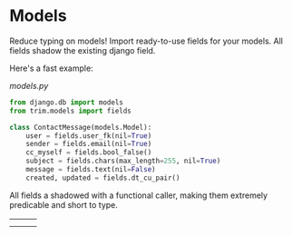 # Models

Reduce typing on models! Import ready-to-use fields for your models.
All fields shadow the existing django field.

Here's a fast example:

_models.py_

```py
from django.db import models
from trim.models import fields

class ContactMessage(models.Model):
    user = fields.user_fk(nil=True)
    sender = fields.email(nil=True)
    cc_myself = fields.bool_false()
    subject = fields.chars(max_length=255, nil=True)
    message = fields.text(nil=False)
    created, updated = fields.dt_cu_pair()
```

All fields a shadowed with a functional caller, making them extremely predicable and short to type.

|     |     |     |
| --- | --- | --- |
|     |     |     |
|     |     |     |
